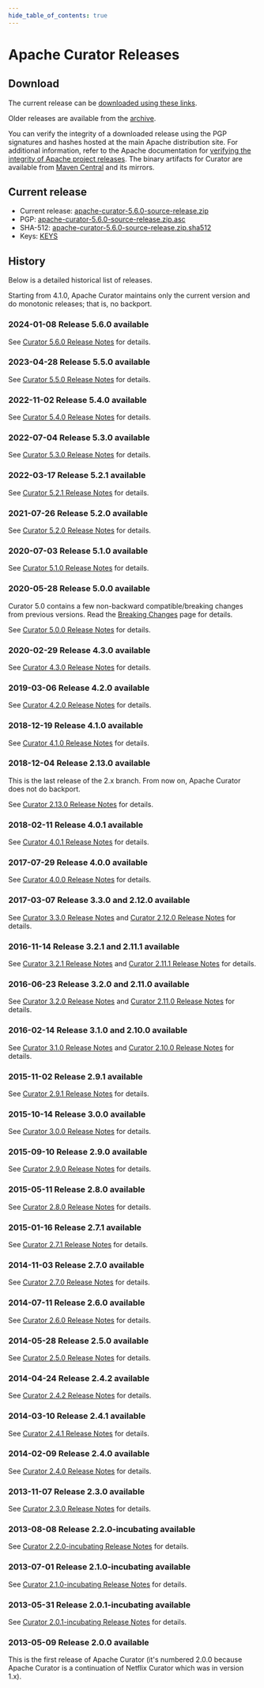 ```yaml
---
hide_table_of_contents: true
---
```


# Apache Curator Releases

## Download

The current release can be [downloaded using these links](#current-release).

Older releases are available from the [archive](https://archive.apache.org/dist/curator/).

You can verify the integrity of a downloaded release using the PGP signatures and hashes hosted at the main Apache distribution site. For additional information, refer to the Apache documentation for [verifying the integrity of Apache project releases](https://www.apache.org/info/verification.html). The binary artifacts for Curator are available from [Maven Central](https://central.sonatype.com/search?q=org.apache.curator) and its mirrors.

## Current release

* Current release: [apache-curator-5.6.0-source-release.zip](https://downloads.apache.org/curator/5.6.0/apache-curator-5.6.0-source-release.zip)
* PGP: [apache-curator-5.6.0-source-release.zip.asc](https://downloads.apache.org/curator/5.6.0/apache-curator-5.6.0-source-release.zip.asc)
* SHA-512: [apache-curator-5.6.0-source-release.zip.sha512](https://downloads.apache.org/curator/5.6.0/apache-curator-5.6.0-source-release.zip.sha512)
* Keys: [KEYS](https://downloads.apache.org/curator/KEYS)

## History

Below is a detailed historical list of releases.

Starting from 4.1.0, Apache Curator maintains only the current version and do monotonic releases; that is, no backport.

### 2024-01-08 Release 5.6.0 available

See [Curator 5.6.0 Release Notes](https://issues.apache.org/jira/secure/ReleaseNote.jspa?projectId=12314425&version=12353185) for details.

### 2023-04-28 Release 5.5.0 available

See [Curator 5.5.0 Release Notes](https://issues.apache.org/jira/secure/ReleaseNote.jspa?projectId=12314425&version=12352495) for details.

### 2022-11-02 Release 5.4.0 available

See [Curator 5.4.0 Release Notes](https://issues.apache.org/jira/secure/ReleaseNote.jspa?projectId=12314425&version=12352051) for details.

### 2022-07-04 Release 5.3.0 available

See [Curator 5.3.0 Release Notes](https://issues.apache.org/jira/secure/ReleaseNote.jspa?projectId=12314425&version=12351883) for details.

### 2022-03-17 Release 5.2.1 available

See [Curator 5.2.1 Release Notes](https://issues.apache.org/jira/secure/ReleaseNote.jspa?projectId=12314425&version=12350448) for details.

### 2021-07-26 Release 5.2.0 available

See [Curator 5.2.0 Release Notes](https://issues.apache.org/jira/secure/ReleaseNote.jspa?version=12348543&projectId=12314425) for details.

### 2020-07-03 Release 5.1.0 available

See [Curator 5.1.0 Release Notes](https://issues.apache.org/jira/secure/ReleaseNote.jspa?projectId=12314425&version=12348338) for details.

### 2020-05-28 Release 5.0.0 available

Curator 5.0 contains a few non-backward compatible/breaking changes from previous versions. Read the [Breaking Changes](/docs/breaking-changes) page for details.

See [Curator 5.0.0 Release Notes](https://issues.apache.org/jira/secure/ReleaseNote.jspa?version=12347240&projectId=12314425) for details.

### 2020-02-29 Release 4.3.0 available

See [Curator 4.3.0 Release Notes](https://issues.apache.org/jira/secure/ReleaseNote.jspa?projectId=12314425&version=12345141) for details.

### 2019-03-06 Release 4.2.0 available

See [Curator 4.2.0 Release Notes](https://issues.apache.org/jira/secure/ReleaseNote.jspa?projectId=12314425&version=12344625) for details.

### 2018-12-19 Release 4.1.0 available

See [Curator 4.1.0 Release Notes](https://issues.apache.org/jira/secure/ReleaseNote.jspa?version=12342759&projectId=12314425) for details.

### 2018-12-04 Release 2.13.0 available

This is the last release of the 2.x branch. From now on, Apache Curator does not do backport.

See [Curator 2.13.0 Release Notes](https://issues.apache.org/jira/secure/ReleaseNote.jspa?projectId=12314425&version=12339848) for details.

### 2018-02-11 Release 4.0.1 available

See [Curator 4.0.1 Release Notes](https://issues.apache.org/jira/secure/ReleaseNote.jspa?projectId=12314425&version=12341261) for details.

### 2017-07-29 Release 4.0.0 available

See [Curator 4.0.0 Release Notes](https://issues.apache.org/jira/secure/ReleaseNote.jspa?projectId=12314425&version=12339847) for details.

### 2017-03-07 Release 3.3.0 and 2.12.0 available

See [Curator 3.3.0 Release Notes](https://issues.apache.org/jira/secure/ReleaseNote.jspa?projectId=12314425&version=12338713) and [Curator 2.12.0 Release Notes](https://issues.apache.org/jira/secure/ReleaseNote.jspa?projectId=12314425&version=12338714) for details.

### 2016-11-14 Release 3.2.1 and 2.11.1 available

See [Curator 3.2.1 Release Notes](https://issues.apache.org/jira/secure/ReleaseNote.jspa?projectId=12314425&version=12336949) and [Curator 2.11.1 Release Notes](https://issues.apache.org/jira/secure/ReleaseNote.jspa?projectId=12314425&version=12336950) for details.

### 2016-06-23 Release 3.2.0 and 2.11.0 available

See [Curator 3.2.0 Release Notes](https://issues.apache.org/jira/secure/ReleaseNote.jspa?projectId=12314425&version=12335829) and [Curator 2.11.0 Release Notes](https://issues.apache.org/jira/secure/ReleaseNote.jspa?projectId=12314425&version=12335828) for details.

### 2016-02-14 Release 3.1.0 and 2.10.0 available

See [Curator 3.1.0 Release Notes](https://issues.apache.org/jira/secure/ReleaseNote.jspa?projectId=12314425&version=12333884) and [Curator 2.10.0 Release Notes](https://issues.apache.org/jira/secure/ReleaseNote.jspa?projectId=12314425&version=12333942) for details.

### 2015-11-02 Release 2.9.1 available

See [Curator 2.9.1 Release Notes](https://issues.apache.org/jira/secure/ReleaseNote.jspa?projectId=12314425&version=12333324) for details.

### 2015-10-14 Release 3.0.0 available

See [Curator 3.0.0 Release Notes](https://issues.apache.org/jira/secure/ReleaseNote.jspa?projectId=12314425&version=12326664) for details.

### 2015-09-10 Release 2.9.0 available

See [Curator 2.9.0 Release Notes](https://issues.apache.org/jira/secure/ReleaseNote.jspa?projectId=12314425&version=12332392) for details.

### 2015-05-11 Release 2.8.0 available

See [Curator 2.8.0 Release Notes](https://issues.apache.org/jira/secure/ReleaseNote.jspa?projectId=12314425&version=12329300) for details.

### 2015-01-16 Release 2.7.1 available

See [Curator 2.7.1 Release Notes](https://issues.apache.org/jira/secure/ReleaseNote.jspa?projectId=12314425&version=12328938) for details.

### 2014-11-03 Release 2.7.0 available

See [Curator 2.7.0 Release Notes](https://issues.apache.org/jira/secure/ReleaseNote.jspa?projectId=12314425&version=12327442) for details.

### 2014-07-11 Release 2.6.0 available

See [Curator 2.6.0 Release Notes](https://issues.apache.org/jira/secure/ReleaseNote.jspa?projectId=12314425&version=12327098) for details.

### 2014-05-28 Release 2.5.0 available

See [Curator 2.5.0 Release Notes](https://issues.apache.org/jira/secure/ReleaseNote.jspa?projectId=12314425&version=12326663) for details.

### 2014-04-24 Release 2.4.2 available

See [Curator 2.4.2 Release Notes](https://issues.apache.org/jira/secure/ReleaseNote.jspa?projectId=12314425&version=12326537) for details.

### 2014-03-10 Release 2.4.1 available

See [Curator 2.4.1 Release Notes](https://issues.apache.org/jira/secure/ReleaseNote.jspa?projectId=12314425&version=12326180) for details.

### 2014-02-09 Release 2.4.0 available

See [Curator 2.4.0 Release Notes](https://issues.apache.org/jira/secure/ReleaseNote.jspa?projectId=12314425&version=12325558) for details.

### 2013-11-07 Release 2.3.0 available

See [Curator 2.3.0 Release Notes](https://issues.apache.org/jira/secure/ReleaseNote.jspa?projectId=12314425&version=12324984) for details.

### 2013-08-08 Release 2.2.0-incubating available

See [Curator 2.2.0-incubating Release Notes](https://issues.apache.org/jira/secure/ReleaseNote.jspa?projectId=12314425&version=12324635) for details.

### 2013-07-01 Release 2.1.0-incubating available

See [Curator 2.1.0-incubating Release Notes](https://issues.apache.org/jira/secure/ReleaseNote.jspa?projectId=12314425&version=12324401) for details.

### 2013-05-31 Release 2.0.1-incubating available

See [Curator 2.0.1-incubating Release Notes](https://issues.apache.org/jira/secure/ReleaseNote.jspa?projectId=12314425&version=12324348) for details.

### 2013-05-09 Release 2.0.0 available

This is the first release of Apache Curator (it's numbered 2.0.0 because Apache Curator is a continuation of Netflix Curator which was in version 1.x).
